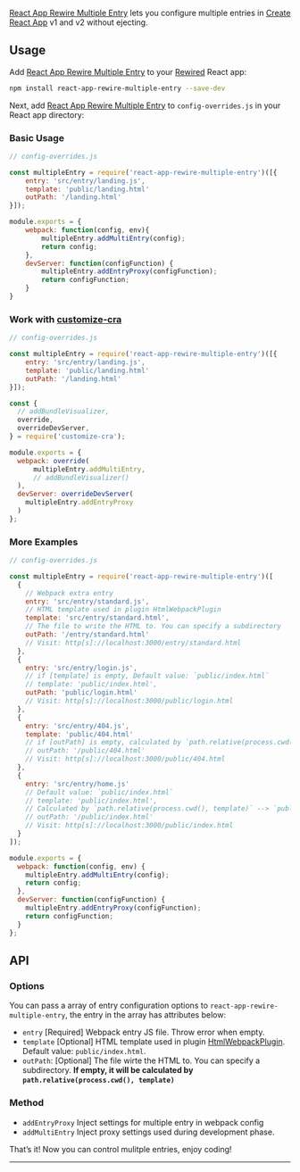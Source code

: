 [React App Rewire Multiple Entry] lets you configure multiple entries in [Create React App]
v1 and v2 without ejecting.

## Usage

Add [React App Rewire Multiple Entry] to your [Rewired] React app:

```bash
npm install react-app-rewire-multiple-entry --save-dev
```

Next, add [React App Rewire Multiple Entry] to `config-overrides.js` in your React app
directory:

### Basic Usage

```js
// config-overrides.js

const multipleEntry = require('react-app-rewire-multiple-entry')([{
    entry: 'src/entry/landing.js',
    template: 'public/landing.html'
    outPath: '/landing.html'
}]);

module.exports = {
    webpack: function(config, env){
        multipleEntry.addMultiEntry(config);
        return config;
    },
    devServer: function(configFunction) {
        multipleEntry.addEntryProxy(configFunction);
        return configFunction;
    }
}

```

### Work with [customize-cra]

```js
// config-overrides.js

const multipleEntry = require('react-app-rewire-multiple-entry')([{
    entry: 'src/entry/landing.js',
    template: 'public/landing.html'
    outPath: '/landing.html'
}]);

const {
  // addBundleVisualizer,
  override,
  overrideDevServer,
} = require('customize-cra');

module.exports = {
  webpack: override(
      multipleEntry.addMultiEntry,
      // addBundleVisualizer()
  ),
  devServer: overrideDevServer(
    multipleEntry.addEntryProxy
  )
};

```

### More Examples

```js
// config-overrides.js

const multipleEntry = require('react-app-rewire-multiple-entry')([
  {
    // Webpack extra entry
    entry: 'src/entry/standard.js',
    // HTML template used in plugin HtmlWebpackPlugin
    template: 'src/entry/standard.html',
    // The file to write the HTML to. You can specify a subdirectory
    outPath: '/entry/standard.html'
    // Visit: http[s]://localhost:3000/entry/standard.html
  },
  {
    entry: 'src/entry/login.js',
    // if [template] is empty, Default value: `public/index.html`
    // template: 'public/index.html',
    outPath: 'public/login.html'
    // Visit: http[s]://localhost:3000/public/login.html
  },
  {
    entry: 'src/entry/404.js',
    template: 'public/404.html'
    // if [outPath] is empty, calculated by `path.relative(process.cwd(), template)` --> `public/404.html`
    // outPath: '/public/404.html'
    // Visit: http[s]://localhost:3000/public/404.html
  },
  {
    entry: 'src/entry/home.js'
    // Default value: `public/index.html`
    // template: 'public/index.html',
    // Calculated by `path.relative(process.cwd(), template)` --> `public/index.html`
    // outPath: '/public/index.html'
    // Visit: http[s]://localhost:3000/public/index.html
  }
]);

module.exports = {
  webpack: function(config, env) {
    multipleEntry.addMultiEntry(config);
    return config;
  },
  devServer: function(configFunction) {
    multipleEntry.addEntryProxy(configFunction);
    return configFunction;
  }
};
```

## API

### Options

You can pass a array of entry configuration options to `react-app-rewire-multiple-entry`, the entry in the array has attributes below:

- `entry` [Required] Webpack entry JS file. Throw error when empty.
- `template` [Optional] HTML template used in plugin [HtmlWebpackPlugin]. Default value: `public/index.html`.
- `outPath`: [Optional] The file wirte the HTML to. You can specify a subdirectory. **If empty, it will be calculated by `path.relative(process.cwd(), template)`**

### Method

- `addEntryProxy` Inject settings for multiple entry in webpack config
- `addMultiEntry` Inject proxy settings used during development phase.

That’s it! Now you can control mulitple entries, enjoy coding!

---

[create react app]: https://github.com/facebook/create-react-app
[react app rewire multiple entry]: https://github.com/Derek-Hu/react-app-rewire-multiple-entry
[customize-cra]: https://github.com/arackaf/customize-cra#readme
[rewired]: https://github.com/timarney/react-app-rewired#how-to-rewire-your-create-react-app-project
[htmlwebpackplugin]: https://github.com/jantimon/html-webpack-plugin

